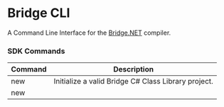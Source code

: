 # Bridge CLI

A Command Line Interface for the [Bridge.NET](https://bridge.net) compiler.

### SDK Commands

Command | Description
---- | ----
new | Initialize a valid Bridge C# Class Library project. 
new <template> | Initialize a new project based on the named Template. Default is `classlib`.
build | Builds the Bridge project. 
run | Compiles and immediately runs the index.html file.
add package <name> | Add a package from NuGet.org

### Usage

```
bridge [runtime-options] [path-to-application]
bridge [sdk-options] [command] [arguments] [command-options]
```

### Common Options

Option | Description
---- | ----
-h or --help | Show help.

### Runtime Options

Option | Description
---- | ----
-c --configuration <name> | Configuration name (Debug/Release etc). [default: none]
-P --platform <name> | Platform name (AnyCPU etc) [default: none].
-S --settings <name:value> | Comma-delimited list of project settings [`-S name1:value1,name2:value2`). List of allowed settings: `AssemblyName`, `CheckForOverflowUnderflow`, `Configuration`, `DefineConstants`, `OutputPath`, `OutDir`, `OutputType`, `Platform`, `RootNamespace`. Options `-c`, `-P` and `-D` have priority over `-S`
-r --rebuild | Force assembly rebuilding.
--nocore | Do not extract core javascript files.
-D --define <const-list> | Semicolon-delimited list of project constants.
-b --bridge <file> | Bridge.dll file location (currently unused).
-s --source <file> | Source files name/pattern [default: *.cs].
-f --folder <path> | Builder working directory relative to current WD. [default: current wd]
-R --recursive | Recursively search for .cs source files inside current working directory.
--norecursive |Non-recursive search of .cs source files inside current working directory.
-v --version | Version of Bridge compiler.
-notimestamp --notimestamp | Do not show timestamp in log messages. [default: shows timestamp]
